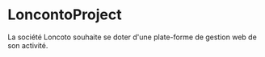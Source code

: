 # LoncontoProject
La société Loncoto souhaite se doter d'une plate-forme de gestion web de son activité.
